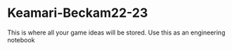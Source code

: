 # Keamari-Beckam22-23
This is where all your game ideas will be stored. Use this as an engineering notebook

